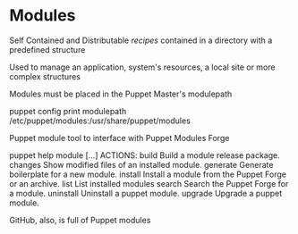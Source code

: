 # Modules

Self Contained and Distributable *recipes* contained in a directory with a predefined structure

Used to manage an application, system's resources, a local site or more complex structures

Modules must be placed in the Puppet Master's modulepath

  puppet config print modulepath
  /etc/puppet/modules:/usr/share/puppet/modules

Puppet module tool to interface with Puppet Modules Forge

  puppet help module
  [...]
  ACTIONS:
    build        Build a module release package.
    changes      Show modified files of an installed module.
    generate     Generate boilerplate for a new module.
    install      Install a module from the Puppet Forge or an archive.
    list         List installed modules
    search       Search the Puppet Forge for a module.
    uninstall    Uninstall a puppet module.
    upgrade      Upgrade a puppet module.

GitHub, also, is full of Puppet modules
